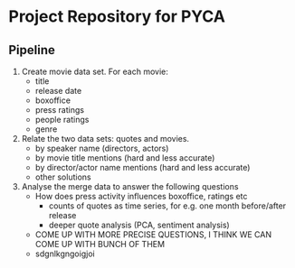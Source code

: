 # Project Repository for PYCA

## Pipeline
1. Create movie data set. For each movie:
   - title
   - release date
   - boxoffice
   - press ratings
   - people ratings
   - genre
2. Relate the two data sets: quotes and movies.
   - by speaker name (directors, actors)
   - by movie title mentions (hard and less accurate)
   - by director/actor name mentions (hard and less accurate)
   - other solutions
3. Analyse the merge data to answer the following questions
   - How does press activity influences boxoffice, ratings etc
     - counts of quotes as time series, for e.g. one month before/after release
     - deeper quote analysis (PCA, sentiment analysis)
   - COME UP WITH MORE PRECISE QUESTIONS, I THINK WE CAN COME UP WITH BUNCH OF THEM
   - sdgnlkgngoigjoi
